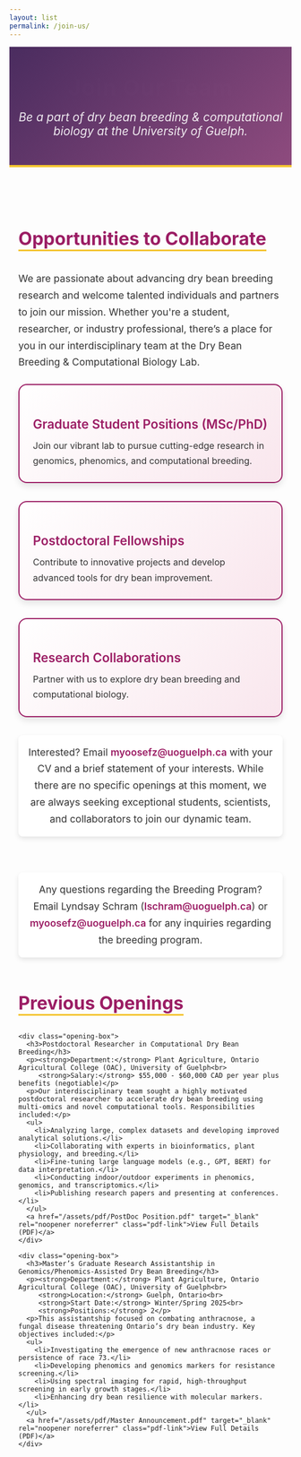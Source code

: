 ```yaml
---
layout: list
permalink: /join-us/
---
```


<header class="page-header">
  <h1 style="font-size: 2.5rem; margin: 0 auto 1rem; font-weight: 700; letter-spacing: 1px; text-align: center; width: 100%; display: block;">Join Our Team</h1>
  <p>Be a part of  dry bean breeding & computational biology at the University of Guelph.</p>
</header>

<div class="join-us-container">
  <!-- Opportunities Section -->
  <section class="opportunities">
    <h2>Opportunities to Collaborate</h2>
    <p>We are passionate about advancing dry bean breeding research and welcome talented individuals and partners to join our mission. Whether you're a student, researcher, or industry professional, there’s a place for you in our interdisciplinary team at the Dry Bean Breeding & Computational Biology Lab.</p>
    <div class="opportunity-grid">
      <div class="opportunity-box">
        <h3>Graduate Student Positions (MSc/PhD)</h3>
        <p>Join our vibrant lab to pursue cutting-edge research in genomics, phenomics, and computational breeding.</p>
      </div>
      <div class="opportunity-box">
        <h3>Postdoctoral Fellowships</h3>
        <p>Contribute to innovative projects and develop advanced tools for dry bean improvement.</p>
      </div>
      <div class="opportunity-box">
        <h3>Research Collaborations</h3>
        <p>Partner with us to explore dry bean breeding and computational biology.</p>
      </div>
    </div>
    <p class="call-to-action">Interested? Email <a href="mailto:myoosefz@uoguelph.ca" class="email-link">myoosefz@uoguelph.ca</a> with your CV and a brief statement of your interests. While there are no specific openings at this moment, we are always seeking exceptional students, scientists, and collaborators to join our dynamic team.</p>
  </section>
    <p class="call-to-action"> Any questions regarding the Breeding Program? Email Lyndsay Schram (<a href="mailto:lschram@uoguelph.ca" class="email-link">lschram@uoguelph.ca</a>) or <a href="mailto:myoosefz@uoguelph.ca" class="email-link">myoosefz@uoguelph.ca</a> for any inquiries regarding the breeding program.</p>

 
  <!-- Previous Openings Section -->
  <section class="previous-openings">
    <h2>Previous Openings</h2>
 
    <div class="opening-box">
      <h3>Postdoctoral Researcher in Computational Dry Bean Breeding</h3>
      <p><strong>Department:</strong> Plant Agriculture, Ontario Agricultural College (OAC), University of Guelph<br>
         <strong>Salary:</strong> $55,000 - $60,000 CAD per year plus benefits (negotiable)</p>
      <p>Our interdisciplinary team sought a highly motivated postdoctoral researcher to accelerate dry bean breeding using multi-omics and novel computational tools. Responsibilities included:</p>
      <ul>
        <li>Analyzing large, complex datasets and developing improved analytical solutions.</li>
        <li>Collaborating with experts in bioinformatics, plant physiology, and breeding.</li>
        <li>Fine-tuning large language models (e.g., GPT, BERT) for data interpretation.</li>
        <li>Conducting indoor/outdoor experiments in phenomics, genomics, and transcriptomics.</li>
        <li>Publishing research papers and presenting at conferences.</li>
      </ul>
      <a href="/assets/pdf/PostDoc Position.pdf" target="_blank" rel="noopener noreferrer" class="pdf-link">View Full Details (PDF)</a>
    </div>

    <div class="opening-box">
      <h3>Master’s Graduate Research Assistantship in Genomics/Phenomics-Assisted Dry Bean Breeding</h3>
      <p><strong>Department:</strong> Plant Agriculture, Ontario Agricultural College (OAC), University of Guelph<br>
         <strong>Location:</strong> Guelph, Ontario<br>
         <strong>Start Date:</strong> Winter/Spring 2025<br>
         <strong>Positions:</strong> 2</p>
      <p>This assistantship focused on combating anthracnose, a fungal disease threatening Ontario’s dry bean industry. Key objectives included:</p>
      <ul>
        <li>Investigating the emergence of new anthracnose races or persistence of race 73.</li>
        <li>Developing phenomics and genomics markers for resistance screening.</li>
        <li>Using spectral imaging for rapid, high-throughput screening in early growth stages.</li>
        <li>Enhancing dry bean resilience with molecular markers.</li>
      </ul>
      <a href="/assets/pdf/Master Announcement.pdf" target="_blank" rel="noopener noreferrer" class="pdf-link">View Full Details (PDF)</a>
    </div>
  </section>
</div>



<style>
  /* Header Styling */
  .page-header {
    text-align: center;
    padding: 3rem 1rem;
    background: linear-gradient(135deg, #4a2c5f 0%, #8e4b7e 100%);
    color: #fff;
    border-bottom: 4px solid #f4c430;
    width: 100%;
    max-width: 1200px;
    margin: 0 auto;
    box-sizing: border-box;
  }
  .page-header h1 {
    font-size: 2.5rem;
    font-weight: 700;
    margin: 0 auto 0.5rem;
    letter-spacing: 1px;
    animation: fadeIn 1s ease-in;
  }
  .page-header p {
    font-size: 1.3rem;
    font-style: italic;
    opacity: 0.9;
    margin: 0;
    max-width: 800px;
  }

  /* Join Us Container */
  .join-us-container {
    max-width: 1200px;
    margin: 4rem auto;
    padding: 0 1rem;
  }

  /* Opportunities Section */
  .opportunities {
    margin-bottom: 4rem;
  }
  .opportunities h2 {
    color: #9b1d64;
    font-size: 2rem;
    font-weight: 700;
    margin-bottom: 1rem;
    border-bottom: 3px solid #f4c430;
    display: inline-block;
  }
  .opportunities p {
    font-size: 1.1rem;
    line-height: 1.7;
    color: #333;
    margin-bottom: 1.5rem;
  }
  .opportunity-grid {
    display: grid;
    grid-template-columns: repeat(auto-fit, minmax(280px, 1fr));
    gap: 2rem;
    margin-bottom: 2rem;
  }
  .opportunity-box {
    background: linear-gradient(135deg, #fff 0%, #f9e6ed 100%);
    border-radius: 15px;
    padding: 1.5rem;
    box-shadow: 0 6px 12px rgba(0, 0, 0, 0.1);
    border: 2px solid #9b1d64;
    transition: all 0.3s ease;
  }
  .opportunity-box:hover {
    transform: scale(1.05);
    box-shadow: 0 10px 20px rgba(0, 0, 0, 0.15);
    border-color: #d94f8e;
  }
  .opportunity-box h3 {
    color: #9b1d64;
    font-size: 1.4rem;
    font-weight: 600;
    margin-bottom: 0.75rem;
  }
  .opportunity-box p {
    font-size: 1rem;
    color: #333;
    margin: 0;
  }
  .call-to-action {
    font-size: 1.1rem;
    line-height: 1.7;
    color: #333;
    background: #fff;
    padding: 1rem;
    border-radius: 8px;
    box-shadow: 0 4px 8px rgba(0, 0, 0, 0.1);
    text-align: center;
  }
  .email-link {
    color: #9b1d64;
    font-weight: 600;
    text-decoration: none;
    transition: color 0.3s;
  }
  .email-link:hover {
    color: #d94f8e;
  }

  /* Previous Openings Section */
  .previous-openings {
    margin-bottom: 4rem;
  }
  .previous-openings h2 {
    color: #9b1d64;
    font-size: 2rem;
    font-weight: 700;
    margin-bottom: 1rem;
    border-bottom: 3px solid #f4c430;
    display: inline-block;
  }
  .previous-openings p {
    font-size: 1.1rem;
    line-height: 1.7;
    color: #333;
    margin-bottom: 1.5rem;
  }
  .opening-box {
    background: #fff;
    border-radius: 12px;
    padding: 1.5rem;
    margin-bottom: 2rem;
    box-shadow: 0 6px 12px rgba(0, 0, 0, 0.1);
    border-left: 6px solid #9b1d64;
    transition: all 0.3s ease;
  }
  .opening-box:hover {
    transform: translateY(-5px);
    box-shadow: 0 10px 20px rgba(0, 0, 0, 0.15);
  }
  .opening-box h3 {
    color: #9b1d64;
    font-size: 1.5rem;
    font-weight: 600;
    margin-bottom: 0.75rem;
  }
  .opening-box p {
    font-size: 1rem;
    color: #333;
    margin: 0.5rem 0;
  }
  .opening-box ul {
    list-style: none;
    padding: 0;
    margin: 1rem 0;
  }
  .opening-box li {
    font-size: 1rem;
    color: #333;
    padding-left: 1.5rem;
    position: relative;
    margin-bottom: 0.5rem;
  }
  .opening-box li:before {
    content: "➔";
    color: #d94f8e;
    font-size: 1.2rem;
    position: absolute;
    left: 0;
  }
  .pdf-link {
    display: inline-block;
    color: #9b1d64;
    font-weight: 600;
    text-decoration: none;
    padding: 0.5rem 1rem;
    border: 2px solid #9b1d64;
    border-radius: 5px;
    transition: all 0.3s ease;
  }
  .pdf-link:hover {
    background: #9b1d64;
    color: #fff;
    border-color: #d94f8e;
  }

  /* Animation */
  @keyframes fadeIn {
    from { opacity: 0; }
    to { opacity: 1; }
  }

  /* Responsive Design */
  @media (max-width: 600px) {
    .page-header h1 {
      font-size: 2rem;
    }
    .page-header p {
      font-size: 1.1rem;
    }
    .opportunities h2, .previous-openings h2 {
      font-size: 1.5rem;
    }
    .opportunity-grid {
      grid-template-columns: 1fr;
    }
    .opportunity-box h3, .opening-box h3 {
      font-size: 1.3rem;
    }
    .call-to-action {
      font-size: 1rem;
    }
  }
</style>

<script>
  // Optional: Add interactivity for PDF links or future enhancements
  window.onload = function() {
    console.log("Join Us page loaded");
    // Add any future JavaScript functionality here (e.g., form submission, animations)
  };
</script>
